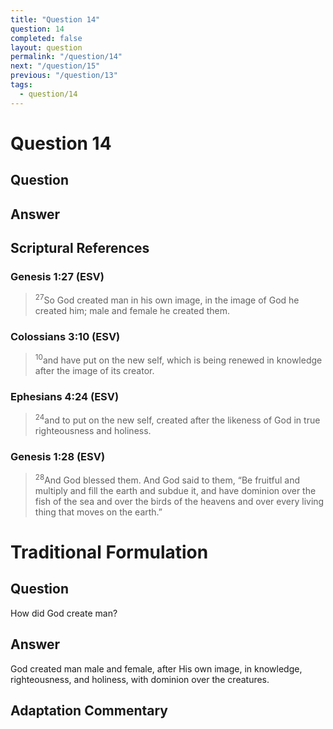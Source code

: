 ```yaml
---
title: "Question 14"
question: 14
completed: false
layout: question
permalink: "/question/14"
next: "/question/15"
previous: "/question/13"
tags:
  - question/14
---
```

# Question 14

## Question


## Answer


## Scriptural References
### Genesis 1:27 (ESV)
> <sup>27</sup>So God created man in his own image, in the image of God he created him; male and female he created them.

### Colossians 3:10 (ESV)
> <sup>10</sup>and have put on the new self, which is being renewed in knowledge after the image of its creator.

### Ephesians 4:24 (ESV)
> <sup>24</sup>and to put on the new self, created after the likeness of God in true righteousness and holiness.

### Genesis 1:28 (ESV)
> <sup>28</sup>And God blessed them. And God said to them, “Be fruitful and multiply and fill the earth and subdue it, and have dominion over the fish of the sea and over the birds of the heavens and over every living thing that moves on the earth.”

# Traditional Formulation
## Question
How did God create man?

## Answer
God created man male and female, after His own image, in knowledge, righteousness, and holiness, with dominion over the creatures.

## Adaptation Commentary
